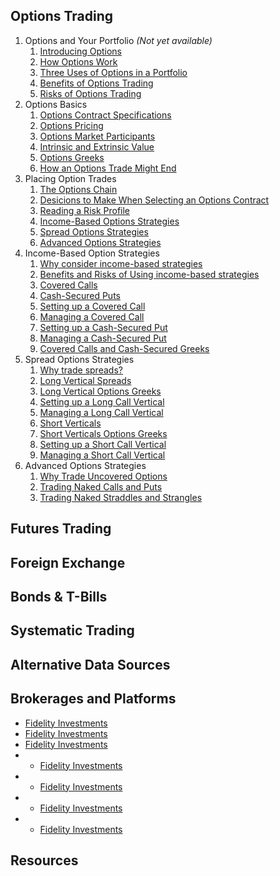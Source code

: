 ## Options Trading

1. Options and Your Portfolio *(Not yet available)*
    1. [Introducing Options](options/md/1.1-introducingoptions.md)
    2. [How Options Work](options/md/1.2-howoptionswork.md)
    3. [Three Uses of Options in a Portfolio](options/md/1.3-threeusesofoptions.md)
    4. [Benefits of Options Trading](options/md/1.4-benefitsofoptionstrading.md)
    5. [Risks of Options Trading](options/md/1.5-riskofoptionstrading.md)
2. Options Basics
    1. [Options Contract Specifications](options/md/2.1-optionscontractspecifications.md)
    2. [Options Pricing](options/md/2.2-optionspricing.md)
    3. [Options Market Participants](options/md/2.3-optionsmarketparticipants.md)
    4. [Intrinsic and Extrinsic Value](options/md/2.4-intrinsicandextrinsicvalue.md)
    5. [Options Greeks](options/md/2.5-optionsgreeks.md)
    6. [How an Options Trade Might End](options/md/2.6-optionstradeending.md)
3. Placing Option Trades
    1. [The Options Chain](options/md/3.1-optionschain.md)
    2. [Desicions to Make When Selecting an Options Contract](options/md/3.2-decisionswhenselecting.md)
    3. [Reading a Risk Profile](options/md/3.3-readingriskprofiles.md)
    4. [Income-Based Options Strategies](options/md/3.4-incomebasedstrategies.md)
    5. [Spread Options Strategies](options/md/3.5-spreadoptionstrategies.md)
    6. [Advanced Options Strategies](options/md/3.6-advancedstrategies.md)
4. Income-Based Option Strategies
    1. [Why consider income-based strategies](options/md/4.1-incomebasedoverview.md)
    2. [Benefits and Risks of Using income-based strategies](options/md/4.2-incomebasedrisks.md)
    3. [Covered Calls](options/md/4.3-coveredcalls.md)
    4. [Cash-Secured Puts](options/md/4.4-cachsecuredputs.md)
    5. [Setting up a Covered Call](options/md/4.5-settingacoveredcall.md)
    6. [Managing a Covered Call](options/md/4.6-managingcoveredcall.md)
    7. [Setting up a Cash-Secured Put](options/md/4.7-settingacashsecuredput.md)
    8. [Managing a Cash-Secured Put](options/md/4.8-managingcashsecuredput.md)
    9. [Covered Calls and Cash-Secured Greeks](options/md/4.9-coveredcallsoptiongreeks.md)
5. Spread Options Strategies
    1. [Why trade spreads?](options/md/5.1-tradespreads.md)
    2. [Long Vertical Spreads](options/md/5.2-longverticalspreads.md)
    3. [Long Vertical Options Greeks](options/md/5.3-longverticalsgreeks.md)
    4. [Setting up a Long Call Vertical](options/md/5.4-settingupalongcallvertical.md)
    5. [Managing a Long Call Vertical](options/md/5.5-managingalongcallvertical.md)
    6. [Short Verticals](options/md/5.6-shortverticals.md)
    7. [Short Verticals Options Greeks](options/md/5.7-shortverticaloptionsgreeks.md)
    8. [Setting up a Short Call Vertical](options/md/5.8-settingupashortcallvertical.md)
    9. [Managing a Short Call Vertical](options/md/5.9-managingashortcallvertical.md)
6. Advanced Options Strategies
    1. [Why Trade Uncovered Options](options/md/6.0-whytradeuncoveredoptions.md)
    2. [Trading Naked Calls and Puts](options/md/6.1-tradingnakedcallsandputs.md)
    3. [Trading Naked Straddles and Strangles](options/md/6.2-tradingnakedstraddlesandstrangles.md)

## Futures Trading

## Foreign Exchange

## Bonds & T-Bills

## Systematic Trading

## Alternative Data Sources 

## Brokerages and Platforms
- [Fidelity Investments](https://www.fidelity.com/)
- [Fidelity Investments](https://www.fidelity.com/)
- [Fidelity Investments](https://www.fidelity.com/) 
- - [Fidelity Investments](https://www.fidelity.com/)
- - [Fidelity Investments](https://www.fidelity.com/)
- - [Fidelity Investments](https://www.fidelity.com/)
- - [Fidelity Investments](https://www.fidelity.com/)
## Resources 
<!--stackedit_data:
eyJoaXN0b3J5IjpbLTE5NDEzNzUyMCwtMTUxNjAzNzE2XX0=
-->